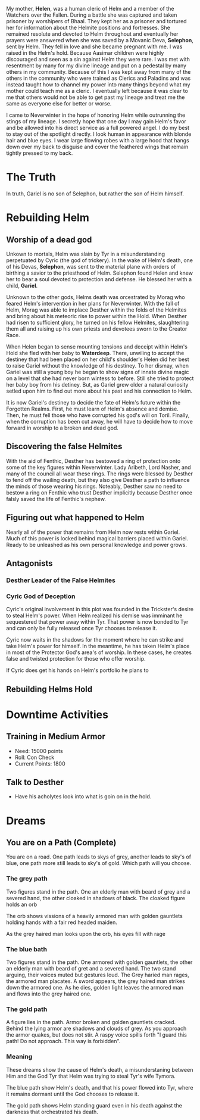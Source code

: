 My mother, **Helen**, was a human cleric of Helm and a member of the Watchers over the Fallen. During a battle she was captured and taken prisoner by worshipers of Bhaal. They kept her as a prisoner and tortured her for information about the Helmite positions and fortresses. She remained resolute and devoted to Helm throughout and eventually her prayers were answered when she was saved by a Movanic Deva, **Selephon**, sent by Helm. They fell in love and she became pregnant with me. I was raised in the Helm's hold. Because Aasimar children were highly discouraged and seen as a sin against Helm they were rare. I was met with resentment by many for my divine lineage and put on a pedestal by many others in my community. Because of this I was kept away from many of the others in the community who were trained as Clerics and Paladins and was instead taught how to channel my power into many things beyond what my mother could teach me as a cleric. I eventually left because it was clear to me that others would not be able to get past my lineage and treat me the same as everyone else for better or worse.

I came to Neverwinter in the hope of honoring Helm while outrunning the stings of my lineage. I secretly hope that one day I may gain Helm's favor and be allowed into his direct service as a full powered angel. I do my best to stay out of the spotlight directly. I look human in appearance with blonde hair and blue eyes. I wear large flowing robes with a large hood that hangs down over my back to disguise and cover the feathered wings that remain tightly pressed to my back.

# The Truth

In truth, Gariel is no son of Selephon, but rather the son of Helm himself. 

# Rebuilding Helm

## Worship of a dead god

Unkown to mortals, Helm was slain by Tyr in a misunderstanding perpetuated by Cyric (the god of trickery). In the wake of Helm's death, one of his Devas, **Selephon**, was sent to the material plane with orders of birthing a savior to the priesthood of Helm. Selephon found Helen and knew her to bear a soul devoted to protection and defense. He blessed her with a child, **Gariel**.

Unknown to the other gods, Helms death was orcestrated by Morag who feared Helm's intervention in her plans for Neverwinter. With the fall of Helm, Morag was able to implace Desther within the folds of the Helmites and bring about his meteoric rise to power within the Hold. When Desther had risen to sufficient glory, he turned on his fellow Helmites, slaughtering them all and raising up his own priests and devotees sworn to the Creator Race.

When Helen began to sense mounting tensions and deceipt within Helm's Hold she fled with her baby to **Waterdeep**. There, unwiling to accept the destiney that had been placed on her child's shoulder's Helen did her best to raise Gariel without the knowledge of his destiney. To her dismay, when Gariel was still a young boy he began to show signs of innate divine magic on a level that she had never born wintess to before. Still she tried to protect her baby boy from his detiney. But, as Gariel grew older a natural curiosity setled upon him to find out more about his past and his connection to Helm.

It is now Gariel's destiney to decide the fate of Helm's future within the Forgotten Realms. First, he must learn of Helm's absence and demise. Then, he must fell those who have corrupted his god's will on Toril. Finally, when the corruption has been cut away, he will have to decide how to move forward in worship to a broken and dead god.

## Discovering the false Helmites

With the aid of Fenthic, Desther has bestowed a ring of protection onto some of the key figures within Neverwinter. Lady Aribeth, Lord Nasher, and many of the council all wear these rings. The rings were blessed by Desther to fend off the wailing death, but they also give Desther a path to influence the minds of those wearing his rings. Noteably, Desther saw no need to bestow a ring on Fenthic who trust Desther implicitly because Desther once falsly saved the life of Fenthic's nephew.

## Figuring out what happened to Helm

Nearly all of the power that remains from Helm now rests within Gariel. Much of this power is locked behind magical barriers placed within Gariel. Ready to be unleashed as his own personal knowledge and power grows.

## Antagonists

### Desther Leader of the False Helmites

### Cyric God of Deception

Cyric's original involvement in this plot was founded in the Trickster's desire to steal Helm's power. When Helm realized his demise was imminant he sequestered that power away within Tyr. That power is now bonded to Tyr and can only be fully released once Tyr chooses to release it.

Cyric now waits in the shadows for the moment where he can strike and take Helm's power for himself. In the meantime, he has taken Helm's place in most of the Protector God's area's of worship. In these cases, he creates false and twisted protection for those who offer worship.

If Cyric does get his hands on Helm's portfolio he plans to

## Rebuilding Helms Hold

# Downtime Activities

## Training in Medium Armor

- Need: 15000 points
- Roll: Con Check
- Current Points: 1800

## Talk to Desther

- Have his acholytes look into what is goin on in the hold.

# Dreams

## You are on a Path (Complete)

You are on a road. One path leads to skys of grey, another leads to sky's of blue, one path more still leads to sky's of gold. Which path will you choose.

### The grey path

Two figures stand in the path. One an elderly man with beard of grey and a severed hand, the other cloaked in shadows of black. The cloaked figure holds an orb

The orb shows vissions of a heavily armored man with golden gauntlets holding hands with a fair red headed maiden.

As the grey haired man looks upon the orb, his eyes fill with rage

### The blue bath

Two figures stand in the path. One armored with golden gauntlets, the other an elderly man with beard of gret and a severed hand. The two stand arguing, their voices muted but gestures loud. The Grey haried man rages, the armored man placates. A sword appears, the grey haired man strikes down the armored one. As he dies, golden light leaves the armored man and flows into the grey haired one.

### The gold path

A figure lies in the path. Armor broken and golden gauntlets cracked. Behind the lying armor are shadows and clouds of grey. As you approach the armor quakes, but does not stir. A raspy voice spills forth "I guard this path! Do not approach. This way is forbidden".

### Meaning

These dreams show the cause of Helm's death, a misunderstaning between Him and the God Tyr that Helm was trying to steal Tyr's wife Tymora.

The blue path show Helm's death, and that his power flowed into Tyr, where it remains dormant until the God chooses to release it.

The gold path shows Helm standing guard even in his death against the darkness that orchestrated his death.
